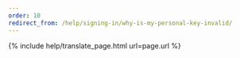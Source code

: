 ```yaml
---
order: 10
redirect_from: /help/signing-in/why-is-my-personal-key-invalid/
---
```


{% include help/translate_page.html url=page.url %}

